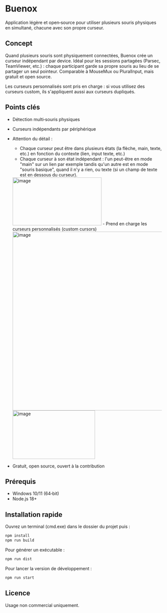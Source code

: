 # Buenox

Application légère et open‑source pour utiliser plusieurs souris physiques en simultané, chacune avec son propre curseur.

## Concept

Quand plusieurs souris sont physiquement connectées, Buenox crée un curseur indépendant par device. Idéal pour les sessions partagées (Parsec, TeamViewer, etc.) : chaque participant garde sa propre souris au lieu de se partager un seul pointeur. Comparable à MouseMux ou PluralInput, mais gratuit et open source.

Les curseurs personnalisés sont pris en charge : si vous utilisez des curseurs custom, ils s'appliquent aussi aux curseurs dupliqués.

## Points clés

- Détection multi‑souris physiques
- Curseurs indépendants par périphérique
- Attention du détail :
  - Chaque curseur peut être dans plusieurs états (la flèche, main, texte, etc.) en fonction du contexte (lien, input texte, etc.)
  - Chaque curseur à son état indépendant : l'un peut-être en mode "main" sur un lien par exemple tandis qu'un autre est en mode "souris basique", quand il n'y a rien, ou texte (si un champ de texte est en dessous du curseur).
  <img width="286" height="154" alt="image" src="https://github.com/user-attachments/assets/cb1cf40a-f2fc-4ccc-aea6-8603f1a63ad9" />
  - Prend en charge les curseurs personnalisés (custom cursors)
  <img width="645" height="574" alt="image" src="https://github.com/user-attachments/assets/8ae3b5f8-b9b4-459d-b3e5-e562a3be84b9" />
  <img width="265" height="156" alt="image" src="https://github.com/user-attachments/assets/73753c40-ee06-4f4b-a2d2-ac9eb49b550d" />


- Gratuit, open source, ouvert à la contribution

## Prérequis

- Windows 10/11 (64‑bit)
- Node.js 18+

## Installation rapide

Ouvrez un terminal (cmd.exe) dans le dossier du projet puis :

```bat
npm install
npm run build
```

Pour générer un exécutable :

```bat
npm run dist
```

Pour lancer la version de développement :

```bat
npm run start
```

## Licence

Usage non commercial uniquement.
